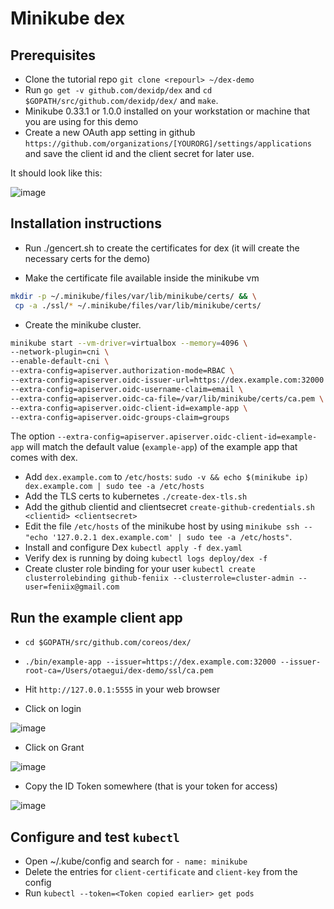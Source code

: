 # Minikube dex

## Prerequisites

* Clone the tutorial repo `git clone <repourl> ~/dex-demo`
* Run `go get -v github.com/dexidp/dex` and `cd $GOPATH/src/github.com/dexidp/dex/` and `make`.
* Minikube 0.33.1 or 1.0.0 installed on your workstation or machine that you are using for this demo
* Create a new OAuth app setting in github `https://github.com/organizations/[YOURORG]/settings/applications` and save the client id and the client secret for later use.

It should look like this:

![image](https://user-images.githubusercontent.com/91633/55295620-9beb0e00-53e5-11e9-8a79-725ca3560084.png)

## Installation instructions

* Run ./gencert.sh to create the certificates for dex (it will create the necessary certs for the demo)

* Make the certificate file available inside the minikube vm

```bash
mkdir -p ~/.minikube/files/var/lib/minikube/certs/ && \
 cp -a ./ssl/* ~/.minikube/files/var/lib/minikube/certs/
```

* Create the minikube cluster.

```bash
minikube start --vm-driver=virtualbox --memory=4096 \
--network-plugin=cni \
--enable-default-cni \
--extra-config=apiserver.authorization-mode=RBAC \
--extra-config=apiserver.oidc-issuer-url=https://dex.example.com:32000 \
--extra-config=apiserver.oidc-username-claim=email \
--extra-config=apiserver.oidc-ca-file=/var/lib/minikube/certs/ca.pem \
--extra-config=apiserver.oidc-client-id=example-app \
--extra-config=apiserver.oidc-groups-claim=groups
```

The option `--extra-config=apiserver.apiserver.oidc-client-id=example-app` will match the default value (`example-app`) of the example app that comes with dex.

* Add `dex.example.com` to `/etc/hosts`: `sudo -v && echo $(minikube ip) dex.example.com | sudo tee -a /etc/hosts`
* Add the TLS certs to kubernetes `./create-dex-tls.sh`
* Add the github clientid and clientsecret `create-github-credentials.sh <clientid> <clientsecret>`
* Edit the file `/etc/hosts` of the minikube host by using `minikube ssh -- "echo '127.0.2.1 dex.example.com' | sudo tee -a /etc/hosts"`.
* Install and configure Dex `kubectl apply -f dex.yaml`
* Verify dex is running by doing `kubectl logs deploy/dex -f`
* Create cluster role binding for your user `kubectl create clusterrolebinding github-feniix --clusterrole=cluster-admin --user=feniix@gmail.com`

## Run the example client app

* `cd $GOPATH/src/github.com/coreos/dex/`
* `./bin/example-app --issuer=https://dex.example.com:32000 --issuer-root-ca=/Users/otaegui/dex-demo/ssl/ca.pem`
* Hit `http://127.0.0.1:5555` in your web browser

* Click on login

![image](https://user-images.githubusercontent.com/91633/55295640-d18ff700-53e5-11e9-982b-1a57e351362d.png)

* Click on Grant

![image](https://user-images.githubusercontent.com/91633/55295700-8d512680-53e6-11e9-9b12-082e68d80402.png)

* Copy the ID Token somewhere (that is your token for access)

![image](https://user-images.githubusercontent.com/91633/55295715-b8d41100-53e6-11e9-8df4-173313095136.png)

## Configure and test `kubectl`

* Open ~/.kube/config and search for `- name: minikube`
* Delete the entries for `client-certificate` and `client-key` from the config
* Run `kubectl --token=<Token copied earlier> get pods`

